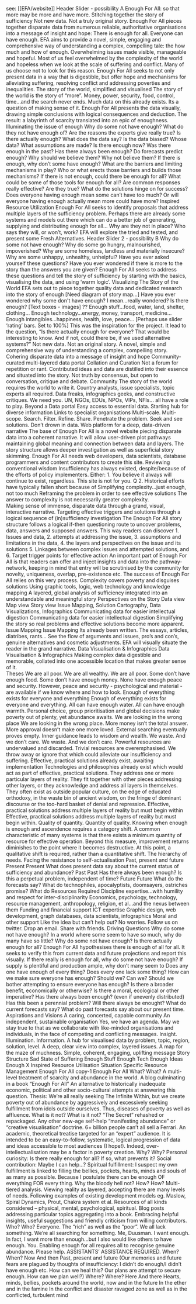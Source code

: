 see: [[EFA/website]]
Header Slider - possibility A
 Enough For All: so that more may be more and have more.
Stitching together the story of sufficiency
 Not new data. Not a truly original story.  Enough For All pieces together disparate data from numerous reliable, authoritative organisations into a message of insight and hope: There is enough for all. Everyone can have enough.  EFA aims to provide a novel, simple, engaging and comprehensive way of understanding a complex, compelling tale: the how much and how of enough.
Overwhelming issues made visible, manageable and hopeful.
 Most of us feel overwhelmed by the complexity of the world and hopeless when we look at the scale of suffering and conflict. Many of us choose not to look for this reason.  Enough For All seeks to not only present data in a way that is digestible, but offer hope and mechanisms for alleviating suffering, resolving conflict and addressing poverties and inequalities.
The story of the world, simplified and visualised
 The story of the world is the story of “more”. Money, power, security, food, control, time…and the search never ends. Much data on this already exists. Its a question of making sense of it.  Enough For All presents the data visually, drawing simple conclusions with logical consequences and deduction. The result:  a labyrinth of scarcity translated into an epic of enoughness.
Illuminating the issue of enough
Why do some not have enough? What do they not have enough of? Are the reasons the experts give really true? Is there actually enough? What does the data say? Is the data biased? Whose data? What assumptions are made?  Is there enough now? Was there enough in the past? Has there always been enough? Do forecasts predict enough? Why should we believe them? Why not believe them?  If there is enough, why don’t some have enough? What are the barriers and limiting mechanisms in play? Who or what erects those barriers and builds those mechanisms?  If there is not enough, could there be enough for all? What could be some of those tools for enough for all? Are common responses really effective? Are they true? What do the solutions hinge on for success?  Does everyone having enough mean some can’t have too much? Or will everyone having enough actually mean more could have more?
Inspired Resource Utilization
Enough For All seeks to identify proposals that address multiple layers of the sufficiency problem.  Perhaps there are already some systems and models out there which can do a better job of generating, supplying and distributing enough for all…  Why are they not in place?  Who says they will, or won’t, work?  EFA will explore the tried and tested, and present some Fresh Alternatives.
Header Slider 2 - possibility B
Why do some not have enough?
Why do some go hungry, malnourished, impoverished? Why are some homeless, landless and materially insecure? Why are some unhappy, unhealthy, unhelpful?  Have you ever asked yourself these questions? Have you ever wondered if there is more to the story than the answers you are given?  Enough For All seeks to address these questions and tell the story of sufficiency by starting with the basics, visualising the data, and using ‘warm logic’.
Visualizing The Story of the World
  EFA sets out to piece together quality data and dedicated research into the story of enough  [Need diagram of story map…]
Have you ever wondered why some don't have enough?
I mean…really wondered?  Is there enough?  [Text boxes - images] ??  Enough stuff…food, water, land, shelter, clothing… Enough technology…energy, money, transport, medicine… Enough intangibles…happiness, health, love, peace…  [Perhaps use slider ‘rating’ bars. Set to 100%]  This was the inspiration for the project. It lead to the question, “Is there actually enough for everyone? That would be interesting to know. And if not, could there be, if we used alternative systems?”
Not new data. Not an original story. A novel, simple and comprehensive way of understanding a complex, compelling story.
Cohering disparate data into a message of insight and hope
Community-curated multi-layered data portal
Collation and Curation Not a forum for repetition or rant. Contributed ideas and data are distilled into their essence and situated into the story. Not truth by consensus, but open to conversation, critique and debate.  Community The story of the world requires the world to write it. Country analysts, issue specialists, topic experts all required. Data freaks, infographics geeks, and constructive critiques. We need you. UN, NGOs, EDUs, NPOs, VIPs, NFIs… all have a role to play.  Beyond a Data portal Easy access to essential data. Starting hub for diverse information  Links to specialist organisations Multi-scale. Multi-scope. Search. Filter. Refine. Share.    Penetrate the problem. Seek and see solutions. Don’t drown in data.
Web platform for a deep, data-driven narrative 
 The base of Enough For All is a novel website piecing disparate data into a coherent narrative. It will allow user-driven plot pathways maintaining global meaning and connection between data and layers. The story structure allows deeper investigation as well as superficial story skimming. Enough For All needs web developers, data scientists, database programmers and content contributors to create this site.
Reviewing conventional wisdom
 Insufficiency has always existed, despite/because of the efforts of policy implementers. Either: 1. You believe it always will continue to exist, regardless. This site is not for you. Q 2. Historical efforts have typically fallen short because of 
Simplifying complexity...just enough, not too much
Reframing the problem in order to see effective solutions  The answer to complexity is not necessarily greater complexity.  
Making sense of immense, disparate data through a grand, visual, interactive narrative.
Targeting effective triggers and solutions through a logical sequence of (in)sufficiency investigation
 The Enough For All story structure follows a logical if-then questioning route to uncover problems, data, answers and supposed answers.  This way readers can discover  1. Issues and data,   2. attempts at addressing the issue,   3. assumptions and limitations in the data,   4. the layers and perspectives on the issue and its solutions  5. Linkages between complex issues and attempted solutions, and  6. Target trigger points for effective action  An important part of Enough For All is that readers can offer and inject insights and data into the pathway-network, keeping in mind that entry will be scrutinised by the community for novelty, uniqueness, overlap, pre-existence etc. The success of Enough For All relies on this very process.
Complexity covers poverty and disguises solutions
Using graphic tools, logic, web technology and knowledge mapping
A layered, global analysis of sufficiency integrated into an understandable and meaningful story
Perspectives on the Story
Data view
Map view
Story view
Issue Mapping, Solution Cartography, Data Visualizations, Infographics
Communicating data for easier intellectual digestion
Communicating data for easier intellectual digestion  Simplifying the story so real problems and effective solutions become more apparent.
Issue Mapping
Issue Mapping Its already been written. The essays, articles, diatribes, rants…   See the flow of arguments and issues, pro’s and con’s, genuine alternatives and cosmetic adjustments.  EFA will visually situate the reader in the grand narrative.
Data Visualisation & Infographics
Data Visualisation & Infographics Making complex data digestible and memorable, collated into one accessible location that makes greater sense of it.  
Theses
We are all poor. We are all wealthy.
We are all poor. Some don’t have enough food. Some don’t have enough money. None have enough peace and security. However, peace and security - psychological and material - are available if we know where and how to look.
Enough of everything exists for everyone and everything
Enough of everything exists for everyone and everything. All can have enough water. All can have enough warmth. Personal choice, group prioritisation and global decisions make poverty out of plenty, yet abundance awaits.
We are looking in the wrong place
We are looking in the wrong place. More money isn’t the total answer. More approval doesn’t make one more loved. External searching eventually proves empty. Inner guidance leads to wisdom and wealth.
We waste. And we don’t care.
We waste. And we don’t care. Powerful resources are undervalued and discarded. Trivial resources are overemphasised. We throw away or ignore that which could alleviate our insufficiency and suffering.
Effective, practical solutions already exist, awaiting implementation
Technologies and philosophies already exist which would act as part of effective, practical solutions. They address one or more particular layers of reality. They fit together with other pieces addressing other layers, or they acknowledge and address all layers in themselves. They often exist as outside popular culture, on the edge of educated orthodoxy, in the waste bin of ancient wisdom, on the fringe of dominant discourse or the too-hard basket of denial and repression.
Effective, practical solutions address multiple layers of reality but must begin within
Effective, practical solutions address multiple layers of reality but must begin within.
Quality of quantity. Quantity of quality.
 Knowing when enough is enough and ascendence requires a category shift. A common characteristic of many systems is that there exists a minimum quantity of resource for effective operation. Beyond this measure, improvement returns diminishes to the point where it becomes destructive. At this point, a qualitative shift is required, rather than a quantitative shift. The hierarchy of needs. Facing the resistance to self-actualisation 
Past, present and future
Present
Present What does present data say about the current status of sufficiency and abundance?
Past
Past Has there always been enough? Is this a perpetual problem, independent of time?
Future
Future What do the forecasts say? What do technophiles, apocalyptists, doomsayers, ostriches promise? What do 
Resources Required
Discipline expertise...with humility and respect for inter-disciplinarity
Economics, psychology, technology, resource management, anthropology, religion, et al...and the nexus between them
Funding and financial support
ICT expertise
Graphic design, web development, graph databases, data scientists, infographics
Moral and other support
Like the idea but can’t help out?  No worries. Follow us on twitter. Drop an email. Share with friends.
Driving Questions
Why do some not have enough?
 In a world where some seem to have so much, why do many have so little? Why do some not have enough?
Is there actually enough for all?
 Enough For All hypothesises there is enough of all for all. It seeks to verify this from current data and future projections and report this visually.
If there really is enough for all, why do some not have enough?
 If supply is plentiful and production ample, why don’t many seem to 
Does any one have enough of every thing? Does every one lack some thing?
How can we make sure everyone has enough?
 Should we? Can we?
Should we bother attempting to ensure everyone has enough? Is there a broader benefit, economically or otherwise? Is there a moral, ecological or other imperative? 
Has there always been enough? (even if unevenly distributed) Has this been a perennial problem?
Will there always be enought? What do current forecasts say? What do past forecasts say about our present time.
Aspirations and Visions
A caring, concerted, capable community 
An independent, sustainable organisation
 Yes, we have an agenda. May we stay true to that as we collaborate with like-minded organisations and individuals, in the face of competing and conflicting messages.
Insight. Illumination. Information.
 A hub for visualised data by problem, topic, region, solution, level. A deep, clear view into complex, layered issues. A map for the maze of muchness.
Simple, coherent, engaging, uplifting message 
Story Structure
Sad State of Suffering
Enough Stuff
Enough Tech
Enough Ideas
Enough X
Inspired Resource Utilisation
Situation Specific Resource Management
Enough For All copy-1
Enough For All
What?
What? A multi-level treatment of scarcity and abundance in the world. A blog culminating in a book “Enough For All” An alternative to historically inadequate economic, political and other socio-cultural attempts at answering this question. Thesis: We’re all really seeking The Infinite Within, but we create poverty out of abundance by aggressively and excessively seeking fulfillment from idols outside ourselves. Thus, diseases of poverty as well as affluence.
What is it not? 
What is it not? “The Secret” rehashed or repackaged. Any other new-age self-help “manifesting abundance” or “creative visualisation” doctrine. 6+ billion people can’t all sell a Ferrari. An academic, theoretical treatise targeted for an “expert” audience. It is intended to be an easy-to-follow, systematic, logical progression of data and ideas accessible to most audiences (I hope!). Indeed, over-intellectualisation may be a factor in poverty creation.
Why? 
Why? Personal curiosity: Is there really enough for all? If so, what prevents it? Social contribution: Maybe I can help…? Spiritual fulfillment: I suspect my own fulfillment is linked to filling the bellies, pockets, hearts, minds and souls of as many as possible. Because I postulate there can be enough OF everything FOR every thing. Why the bloody hell not?
How?
How? Multi-tiered analysis. Viewing reality as layered, accepting there are many levels of needs. Following examples of existing development models eg. Maslow, Spiral Dynamics, Prout, Chakra system et al. Resources of all kinds considered – physical, mental, psychological, spiritual. Blog posts addressing particular topics aggregating into a book. Embracing helpful insights, useful suggestions and friendly criticism from willing contributors.
Who?
Who? Everyone. The “rich” as well as the “poor”. We all lack something. We’re all searching for something. Me, Duusman. I want enough. In fact, I want more than enough…but I also would like others to have enough. You. Enabling enough for all requires all to recognise genuine abundance. Please help. ASSISTANTS’ ASSISTANCE REQUIRED.
When?
When? Now And then Past, present and future (Our memories and future fears are plagued by thoughts of insufficiency: I didn’t do enough/I didn’t have enough etc. How can we heal this? Our plans are attempt to secure enough. How can we plan well?)
Where?
Where? Here And there Hearts, minds, bellies, pockets around the world, now and in the future In the ether and in the famine In the conflict and disaster ravaged zone as well as in the conflicted, turbulent mind